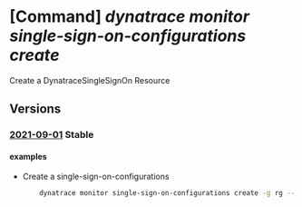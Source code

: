 # [Command] _dynatrace monitor single-sign-on-configurations create_

Create a DynatraceSingleSignOn Resource

## Versions

### [2021-09-01](/Resources/mgmt-plane/L3N1YnNjcmlwdGlvbnMve30vcmVzb3VyY2Vncm91cHMve30vcHJvdmlkZXJzL2R5bmF0cmFjZS5vYnNlcnZhYmlsaXR5L21vbml0b3JzL3t9L3NpbmdsZXNpZ25vbmNvbmZpZ3VyYXRpb25zL3t9/2021-09-01.xml) **Stable**

<!-- mgmt-plane /subscriptions/{}/resourcegroups/{}/providers/dynatrace.observability/monitors/{}/singlesignonconfigurations/{} 2021-09-01 -->

#### examples

- Create a single-sign-on-configurations
    ```bash
        dynatrace monitor single-sign-on-configurations create -g rg --monitor-name monitor -n default --aad-domains [\'mpliftrdt20210811outlook.onmicrosoft.com\'] --single-sign-on-url "https://www.dynatrace.io"
    ```
